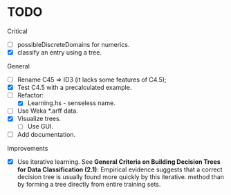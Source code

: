 TODO
====

Critical

- [ ] possibleDiscreteDomains for numerics.
- [x] classify an entry using a tree.

General

- [ ] Rename C45 => ID3 (it lacks some features of C4.5);
- [x] Test C4.5 with a precalculated example.
- [ ] Refactor:
  - [x] Learning.hs - senseless name.
- [ ] Use Weka *.arff data.
- [x] Visualize trees.
    - [ ] Use GUI.
- [ ] Add documentation.

Improvements

- [x] Use iterative learning. See **General Criteria on Building Decision Trees for Data Classification (2.1)**: Empirical evidence suggests that a correct decision tree is usually found more quickly by this iterative.
method than by forming a tree directly from entire training sets.
